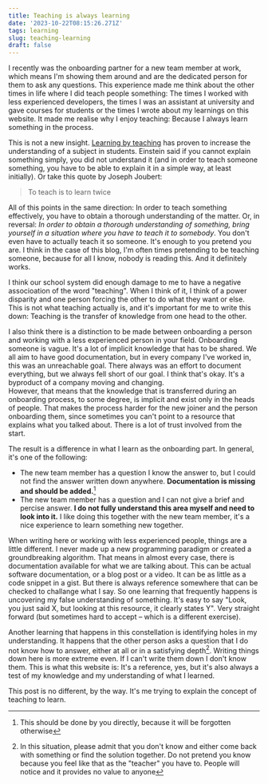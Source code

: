```yaml
---
title: Teaching is always learning
date: '2023-10-22T08:15:26.271Z'
tags: learning
slug: teaching-learning
draft: false
---
```


I recently was the onboarding partner for a new team member at work, which means I'm showing them around and are the dedicated person for them to ask any questions. This experience made me think about the other times in life where I did teach people something: The times I worked with less experienced developers, the times I was an assistant at university and gave courses for students or the times I wrote about my learnings on this website. It made me realise why I enjoy teaching: Because I always learn something in the process.

This is not a new insight. [Learning by teaching](https://en.wikipedia.org/wiki/Learning_by_teaching) has proven to increase the understanding of a subject in students. Einstein said if you cannot explain something simply, you did not understand it (and in order to teach someone something, you have to be able to explain it in a simple way, at least initially). Or take this quote by Joseph Joubert:

> To teach is to learn twice

All of this points in the same direction: In order to teach something effectively, you have to obtain a thorough understanding of the matter. Or, in reversal: _In order to obtain a thorough understanding of something, bring yourself in a situation where you have to teach it to somebody_. You don't even have to actually teach it so someone. It's enough to you pretend you are. I think in the case of this blog, I'm often times pretending to be teaching someone, because for all I know, nobody is reading this. And it definitely works.

I think our school system did enough damage to me to have a negative associoation of the word "teaching". When I think of it, I think of a power disparity and one person forcing the other to do what they want or else. This is not what teaching actually is, and it's important for me to write this down: Teaching is the transfer of knowledge from one head to the other.

I also think there is a distinction to be made between onboarding a person and working with a less experienced person in your field. Onboarding someone is vague. It's a lot of implicit knowledge that has to be shared. We all aim to have good documentation, but in every company I've worked in, this was an unreachable goal. There always was an effort to document everything, but we always fell short of our goal. I think that's okay. It's a byproduct of a company moving and changing.  
However, that means that the knowledge that is transferred during an onboarding process, to some degree, is implicit and exist only in the heads of people. That makes the process harder for the new joiner and the person onboarding them, since sometimes you can't point to a resource that explains what you talked about. There is a lot of trust involved from the start.

The result is a difference in what I learn as the onboarding part. In general, it's one of the following:

- The new team member has a question I know the answer to, but I could not find the answer written down anywhere. **Documentation is missing and should be added.**[^1]
- The new team member has a question and I can not give a brief and percise answer. **I do not fully understand this area myself and need to look into it.** I like doing this together with the new team member, it's a nice experience to learn something new together.

When writing here or working with less experienced people, things are a little different. I never made up a new programming paradigm or created a groundbreaking algorithm. That means in almost every case, there is documentation available for what we are talking about. This can be actual software documentation, or a blog post or a video. It can be as little as a code snippet in a gist. But there is always reference somewhere that can be checked to challange what I say. So one learning that frequently happens is uncovering my false understanding of something. It's easy to say "Look, you just said X, but looking at this resource, it clearly states Y". Very straight forward (but sometimes hard to accept – which is a different exercise).

Another learning that happens in this constellation is identifying holes in my understanding. It happens that the other person asks a question that I do not know how to answer, either at all or in a satisfying depth[^2]. Writing things down here is more extreme even. If I can't write them down I don't know them. This is what this website is: It's a reference, yes, but it's also always a test of my knowledge and my understanding of what I learned.

This post is no different, by the way. It's me trying to explain the concept of teaching to learn.

[^1]: This should be done by you directly, because it will be forgotten otherwise
[^2]: In this situation, please admit that you don't know and either come back with something or find the solution together. Do not pretend you know because you feel like that as the "teacher" you have to. People will notice and it provides no value to anyone
